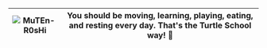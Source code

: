 | ![MuTEn-R0sHi](https://hechma.de/roshi.webp) | You should be moving, learning, playing, eating, and resting every day. That's the Turtle School way! 🐢 |
|-|-|
